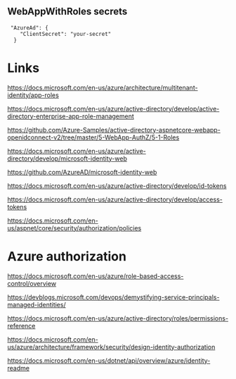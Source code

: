 
## WebAppWithRoles secrets

```
 "AzureAd": {
    "ClientSecret": "your-secret"
  }
```

# Links

https://docs.microsoft.com/en-us/azure/architecture/multitenant-identity/app-roles

https://docs.microsoft.com/en-us/azure/active-directory/develop/active-directory-enterprise-app-role-management

https://github.com/Azure-Samples/active-directory-aspnetcore-webapp-openidconnect-v2/tree/master/5-WebApp-AuthZ/5-1-Roles

https://docs.microsoft.com/en-us/azure/active-directory/develop/microsoft-identity-web

https://github.com/AzureAD/microsoft-identity-web

https://docs.microsoft.com/en-us/azure/active-directory/develop/id-tokens

https://docs.microsoft.com/en-us/azure/active-directory/develop/access-tokens

https://docs.microsoft.com/en-us/aspnet/core/security/authorization/policies

# Azure authorization

https://docs.microsoft.com/en-us/azure/role-based-access-control/overview

https://devblogs.microsoft.com/devops/demystifying-service-principals-managed-identities/

https://docs.microsoft.com/en-us/azure/active-directory/roles/permissions-reference

https://docs.microsoft.com/en-us/azure/architecture/framework/security/design-identity-authorization

https://docs.microsoft.com/en-us/dotnet/api/overview/azure/identity-readme
